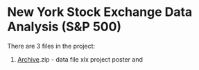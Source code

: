 # New York Stock Exchange Data Analysis (S&P 500)
There are 3 files in the project:
1. [Archive](Archive.zip).zip - data file xlx project poster and 
